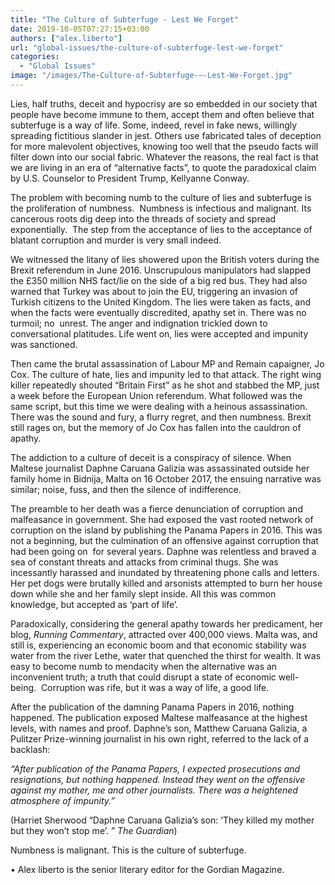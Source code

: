 ```yaml
---
title: "The Culture of Subterfuge - Lest We Forget"
date: 2019-10-05T07:27:15+03:00
authors: ["alex.liberto"]
url: "global-issues/the-culture-of-subterfuge-lest-we-forget"
categories: 
  - "Global Issues"
image: "/images/The-Culture-of-Subterfuge-–-Lest-We-Forget.jpg"
---
```


Lies, half truths, deceit and hypocrisy are so embedded in our society that people have become immune to them, accept them and often believe that subterfuge is a way of life. Some, indeed, revel in fake news, willingly spreading fictitious slander in jest. Others use fabricated tales of deception for more malevolent objectives, knowing too well that the pseudo facts will filter down into our social fabric. Whatever the reasons, the real fact is that we are living in an era of “alternative facts”, to quote the paradoxical claim by U.S. Counselor to President Trump, Kellyanne Conway. 

The problem with becoming numb to the culture of lies and subterfuge is the proliferation of numbness.  Numbness is infectious and malignant. Its cancerous roots dig deep into the threads of society and spread exponentially.  The step from the acceptance of lies to the acceptance of blatant corruption and murder is very small indeed. 

We witnessed the litany of lies showered upon the British voters during the Brexit referendum in June 2016. Unscrupulous manipulators had slapped the £350 million NHS fact/lie on the side of a big red bus. They had also warned that Turkey was about to join the EU, triggering an invasion of Turkish citizens to the United Kingdom. The lies were taken as facts, and when the facts were eventually discredited, apathy set in. There was no turmoil; no  unrest. The anger and indignation trickled down to conversational platitudes. Life went on, lies were accepted and impunity was sanctioned.

Then came the brutal assassination of Labour MP and Remain capaigner, Jo Cox. The culture of hate, lies and impunity led to that attack. The right wing killer repeatedly shouted “Britain First” as he shot and stabbed the MP, just a week before the European Union referendum. What followed was the same script, but this time we were dealing with a heinous assassination. There was the sound and fury, a flurry regret, and then numbness. Brexit still rages on, but the memory of Jo Cox has fallen into the cauldron of apathy. 

The addiction to a culture of deceit is a conspiracy of silence. When Maltese journalist Daphne Caruana Galizia was assassinated outside her family home in Bidnija, Malta on 16 October 2017, the ensuing narrative was similar; noise, fuss, and then the silence of indifference. 

The preamble to her death was a fierce denunciation of corruption and malfeasance in government. She had exposed the vast rooted network of corruption on the island by publishing the Panama Papers in 2016. This was not a beginning, but the culmination of an offensive against corruption that had been going on  for several years. Daphne was relentless and braved a sea of constant threats and attacks from criminal thugs. She was incessantly harassed and inundated by threatening phone calls and letters. Her pet dogs were brutally killed and arsonists attempted to burn her house down while she and her family slept inside. All this was common knowledge, but accepted as ‘part of life’. 

Paradoxically, considering the general apathy towards her predicament, her blog, _Running Commentary_, attracted over 400,000 views. Malta was, and still is, experiencing an economic boom and that economic stability was water from the river Lethe, water that quenched the thirst for wealth. It was easy to become numb to mendacity when the alternative was an inconvenient truth; a truth that could disrupt a state of economic well-being.  Corruption was rife, but it was a way of life, a good life. 

After the publication of the damning Panama Papers in 2016, nothing happened. The publication exposed Maltese malfeasance at the highest levels, with names and proof. Daphne’s son, Matthew Caruana Galizia, a Pulitzer Prize-winning journalist in his own right, referred to the lack of a backlash:

_“After publication of the Panama Papers, I expected prosecutions and resignations, but nothing happened. Instead they went on the offensive against my mother, me and other journalists. There was a heightened atmosphere of impunity.”_

(Harriet Sherwood “Daphne Caruana Galizia’s son: ‘They killed my mother but they won’t stop me’. ” _The Guardian_)  

Numbness is malignant. This is the culture of subterfuge. 

• Alex liberto is the senior literary editor for the Gordian Magazine.
